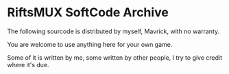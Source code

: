 # RiftsMUX SoftCode Archive

The following sourcode is distributed by myself, Mavrick, with no warranty.

You are welcome to use anything here for your own game.

Some of it is written by me, some written by other people, I try to give credit where it's due.

